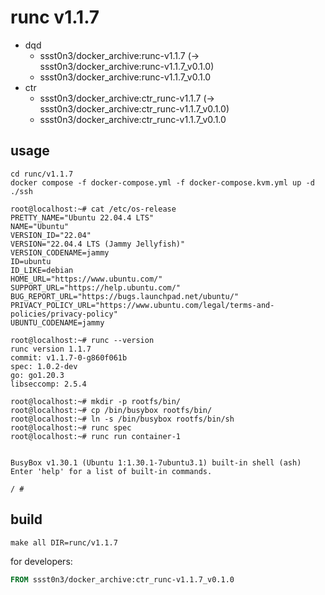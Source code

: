 # runc v1.1.7

* dqd
    * ssst0n3/docker_archive:runc-v1.1.7 (-> ssst0n3/docker_archive:runc-v1.1.7_v0.1.0)
    * ssst0n3/docker_archive:runc-v1.1.7_v0.1.0
* ctr
    * ssst0n3/docker_archive:ctr_runc-v1.1.7 (-> ssst0n3/docker_archive:ctr_runc-v1.1.7_v0.1.0)
    * ssst0n3/docker_archive:ctr_runc-v1.1.7_v0.1.0

## usage

```shell
cd runc/v1.1.7
docker compose -f docker-compose.yml -f docker-compose.kvm.yml up -d
./ssh
```

```shell
root@localhost:~# cat /etc/os-release 
PRETTY_NAME="Ubuntu 22.04.4 LTS"
NAME="Ubuntu"
VERSION_ID="22.04"
VERSION="22.04.4 LTS (Jammy Jellyfish)"
VERSION_CODENAME=jammy
ID=ubuntu
ID_LIKE=debian
HOME_URL="https://www.ubuntu.com/"
SUPPORT_URL="https://help.ubuntu.com/"
BUG_REPORT_URL="https://bugs.launchpad.net/ubuntu/"
PRIVACY_POLICY_URL="https://www.ubuntu.com/legal/terms-and-policies/privacy-policy"
UBUNTU_CODENAME=jammy

root@localhost:~# runc --version
runc version 1.1.7
commit: v1.1.7-0-g860f061b
spec: 1.0.2-dev
go: go1.20.3
libseccomp: 2.5.4
```

```shell
root@localhost:~# mkdir -p rootfs/bin/
root@localhost:~# cp /bin/busybox rootfs/bin/
root@localhost:~# ln -s /bin/busybox rootfs/bin/sh
root@localhost:~# runc spec
root@localhost:~# runc run container-1


BusyBox v1.30.1 (Ubuntu 1:1.30.1-7ubuntu3.1) built-in shell (ash)
Enter 'help' for a list of built-in commands.

/ # 
```

## build

```shell
make all DIR=runc/v1.1.7
```

for developers:

```dockerfile
FROM ssst0n3/docker_archive:ctr_runc-v1.1.7_v0.1.0
```